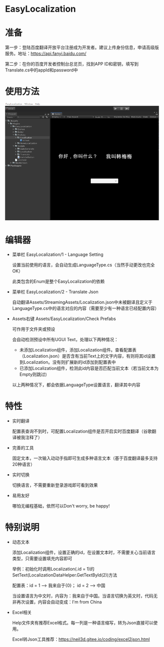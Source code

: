 # EasyLocalization

# 准备

第一步：登陆百度翻译开放平台注册成为开发者。建议上传身份信息，申请高级版服务。地址：https://api.fanyi.baidu.com/

第二步：在你的百度开发者控制台总览页，找到APP ID和密钥，填写到Translate.cs中的appId和password中

# 使用方法

![image](https://github.com/xiangxiang1018/EasyLocalization/blob/master/Help/HowToUse.gif)

# 编辑器

- 菜单栏 EasyLocalization/1 - Language Setting

  设置当前使用的语言，会自动生成LanguageType.cs（当然手动更改也完全OK）
  
  此类包含的Enum是整个EasyLocalization的依赖
  
- 菜单栏 EasyLocalization/2 - Translate Json
  
  自动翻译Assets/StreamingAssets/Localization.json中未被翻译且定义于LanguageType.cs中的语言对应的内容（需要至少有一种语言已经配置内容）
  
* Assets右键 Assets/EasyLocalization/Check Prefabs

   可作用于文件夹或预设
   
   会自动检测预设中所有UGUI Text，处理以下两种情况：
  - 未添加Localization组件，添加Localization组件。查看配置表（Localization.json）是否含有当前Text上的文字内容，有则将其id设置到Localization。没有则扩展新的id添加到配置表中
  - 已添加Localization组件，检测此id内容是否匹配当前文本（若当前文本为Empty则跳过)
   
   以上两种情况下，都会依据LanguageType设置语言，翻译其中内容
   
 # 特性
 
 - 实时翻译
 
    配置表查询不到时，可配置Localization组件是否开启实时百度翻译（谷歌翻译被我注释了）
    
 - 完善的工具
 
    固定文本，一次输入动动手指即可生成多种语言文本（基于百度翻译最多支持20种语言）
    
 - 实时切换
 
    切换语言，不需要重新登录游戏即可看到效果
    
 - 易用友好
 
    哪怕无编程基础，依然可以Don't worry, be happy!

 # 特别说明
 
 - 动态文本
 
   添加Localization组件，设置正确的id，在设置文本时，不需要关心当前语言类型，只需要设置填充内容即可
 
   举例：初始化时调用Localization(.id = 1)的SetText(LocalizationDataHelper.GetTextById(2))方法
   
   配置表：id = 1 --> 我来自于{0}； id = 2 --> 中国
   
   当设置语言为中文时，内容为：我来自于中国。当语言切换为英文时，代码无非再次设置，内容会自动变成：I'm from China
   
 - Excel相关
 
    Help文件夹有推荐Excel格式。每一列是一种语言缩写，转为Json直接可以使用。
    
    Excel转Json工具推荐：https://neil3d.gitee.io/coding/excel2json.html
